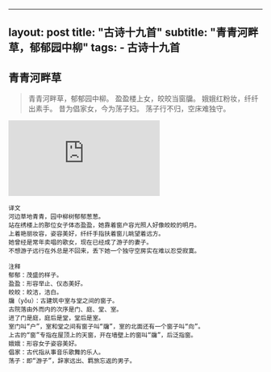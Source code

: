 
---
layout:     post
title:      "古诗十九首"
subtitle:   "青青河畔草，郁郁园中柳"
tags:
    - 古诗十九首
---



## 青青河畔草

> 青青河畔草，郁郁园中柳。
> 盈盈楼上女，皎皎当窗牖。
> 娥娥红粉妆，纤纤出素手。
> 昔为倡家女，今为荡子妇。
> 荡子行不归，空床难独守。

![](http://api.nmb.show/xiaojiejie2.php)

```
译文
河边草地青青，园中柳树郁郁葱葱。
站在绣楼上的那位女子体态盈盈，她靠着窗户容光照人好像皎皎的明月。
上着艳丽妆容，姿容美好，纤纤手指扶着窗儿眺望着远方。
她曾经是常年卖唱的歌女，现在已经成了游子的妻子。
不想游子远行在外总是不回来，丢下她一个独守空房实在难以忍受寂寞。

注释
郁郁：茂盛的样子。
盈盈：形容举止、仪态美好。
皎皎：皎洁，洁白。
牖（yǒu）：古建筑中室与堂之间的窗子。
古院落由外而内的次序是门、庭、堂、室。
进了门是庭，庭后是堂，堂后是室。
室门叫“户”，室和堂之间有窗子叫“牖”，室的北面还有一个窗子叫“向”。
上古的“窗”专指在屋顶上的天窗，开在墙壁上的窗叫“牖”，后泛指窗。
娥娥：形容女子姿容美好。
倡家：古代指从事音乐歌舞的乐人。
荡子：即“游子”，辞家远出、羁旅忘返的男子。
```

